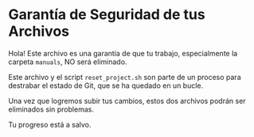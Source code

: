 
# Garantía de Seguridad de tus Archivos

Hola! Este archivo es una garantía de que tu trabajo, especialmente la carpeta `manuals`, NO será eliminado.

Este archivo y el script `reset_project.sh` son parte de un proceso para destrabar el estado de Git, que se ha quedado en un bucle.

Una vez que logremos subir tus cambios, estos dos archivos podrán ser eliminados sin problemas.

Tu progreso está a salvo.
